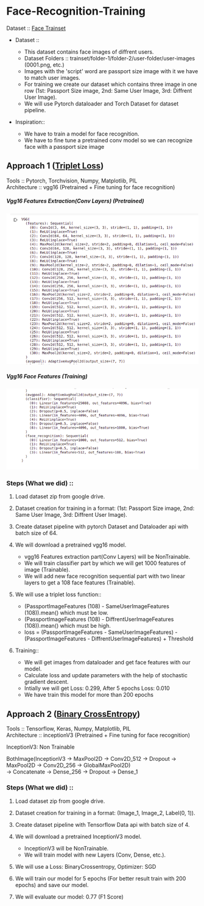# Face-Recognition-Training

Dataset :: [Face Trainset](https://drive.google.com/file/u/2/d/1RJStOSJY4elbOlC3oMa198BcdnqyQEv-/view "Face Trainset")


* Dataset :: 
  * This dataset contains face images of diffrent users.
  * Dataset Folders :: trainset/folder-1/folder-2/user-folder/user-images (0001.png, etc.)
  * Images with the 'script' word are passport size image with it we have to match user images.
  * For training we create our dataset which contains three image in one row (1st: Passport Size image, 2nd: Same User Image, 3rd: Diffrent User Image).
  * We will use Pytorch dataloader and Torch Dataset for dataset pipeline.

* Inspiration::
  * We have to train a model for face recognition.
  * We have to fine tune a pretrained conv model so we can recognize face with a passport size image

## Approach 1 ([Triplet Loss](TorchFace_Recognition.ipynb "Face Recognition"))
Tools :: Pytorch, Torchvision, Numpy, Matplotlib, PIL \
Architecture :: vgg16 (Pretrained + Fine tuning for face recognition)


##### Vgg16 Features Extraction(Conv Layers) (Pretrained)


![Vgg16 Features Extraction (Pretrained)](vgg16_Feature.png?raw=true "Features")


##### Vgg16 Face Features (Training)


![Vgg16 Face Features (Training)](vgg16_Face_part.png?raw=true "Vgg16 Face Features")




### Steps (What we did) ::
  1. Load dataset zip from google drive.

  2. Dataset creation for training in a format: (1st: Passport Size image, 2nd: Same User Image, 3rd: Diffrent User Image).
  
  3. Create dataset pipeline with pytorch Dataset and Dataloader api with batch size of 64.

  4. We will download a pretrained vgg16 model.
      * vgg16 Features extraction part(Conv Layers) will be NonTrainable.
      * We will train classifier part by which we will get 1000 features of image (Trainable).
      * We will add new face recognition sequential part with two linear layers to get a 108 face features (Trainable).
  
  5. We will use a triplet loss function::
      * (PassportImageFeatures (108) - SameUserImageFeatures (108)).mean() which must be low.
      * (PassportImageFeatures (108) - DiffrentUserImageFeatures (108)).mean() which must be high.
      * loss = (PassportImageFeatures - SameUserImageFeatures) - (PassportImageFeatures - DiffrentUserImageFeatures) + Threshold
     
  6. Training::
      * We will get images from dataloader and get face features with our model.
      * Calculate loss and update parameters with the help of stochastic gradient descent.
      * Intially we will get Loss: 0.299, After 5 epochs Loss: 0.010
      * We have train this model for more than 200 epochs


## Approach 2 ([Binary CrossEntropy](TFace_Recognition.ipynb "Face Recognition"))

Tools :: Tensorflow, Keras, Numpy, Matplotlib, PIL \
Architecture :: inceptionV3 (Pretrained + Fine tuning for face recognition)

InceptionV3: Non Trainable

BothImage(InceptionV3 -> MaxPool2D -> Conv2D_512 -> Dropout -> MaxPool2D -> Conv2D_256 -> GlobalMaxPool2D) \
-> Concatenate -> Dense_256 -> Dropout -> Dense_1


### Steps (What we did) ::
  1. Load dataset zip from google drive.

  2. Dataset creation for training in a format: (Image_1, Image_2, Label(0, 1)).
  
  3. Create dataset pipeline with Tensorflow Data api with batch size of 4.

  4. We will download a pretrained InceptionV3 model.
      * InceptionV3 will be NonTrainable.
      * We will train model with new Layers (Conv, Dense, etc.).
  
  5. We will use a Loss: BinaryCrossentropy, Optimizer: SGD
     
  6. We will train our model for 5 epochs (For better result train with 200 epochs) and save our model.
  
  7. We will evaluate our model: 0.77 (F1 Score)


  
 

